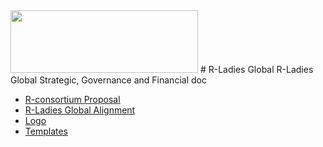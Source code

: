 <img src="https://github.com/rladies/starter-kit/blob/master/logo/R-LadiesGlobal_RBG_online_LogoWithText_Horizontal.png" data-canonical-src="https://github.com/rladies/starter-kit/blob/master/logo/R-LadiesGlobal_RBG_online_LogoWithText_Horizontal.png" width="300" height="100" />
# R-Ladies Global
R-Ladies Global Strategic, Governance and Financial doc


  + [R-consortium Proposal](https://github.com/rladies/global/blob/master/rconsortium/FINAL%20-%20201607-%20rconsortiumproposalr-ladiesalignmentandglobalexpansion-july2016.pdf)
  + [R-Ladies Global Alignment](https://github.com/rladies/starter-kit/blob/master/R-LadiesGlobalAlignmentDecember2016.pdf)
  + [Logo](https://github.com/rladies/starter-kit/tree/master/logo)
  + [Templates](https://github.com/rladies/starter-kit/tree/master/templates)
  
